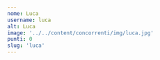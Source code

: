 ```yaml
---
nome: Luca
username: luca
alt: Luca
image: '../../content/concorrenti/img/luca.jpg'
punti: 0
slug: 'luca'
---
```

